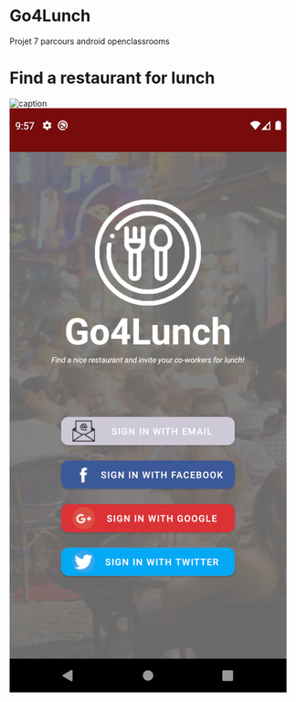 # Go4Lunch
Projet 7 parcours android  openclassrooms

# Find a restaurant for lunch


![caption](https://github.com/coursju/Go4Lunch/blob/master/video.gif)
![alt text](https://github.com/coursju/Go4Lunch/blob/master/authentification2.png)

